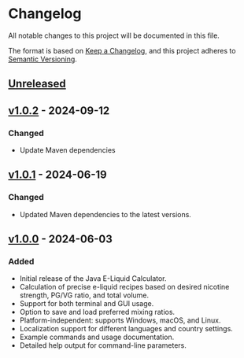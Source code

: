 # Changelog

All notable changes to this project will be documented in this file.

The format is based on [Keep a Changelog](https://keepachangelog.com/en/1.0.0/),
and this project adheres to [Semantic Versioning](https://semver.org/spec/v2.0.0.html).

## [Unreleased]

## [v1.0.2] - 2024-09-12
### Changed
- Update Maven dependencies

## [v1.0.1] - 2024-06-19
### Changed
- Updated Maven dependencies to the latest versions.

## [v1.0.0] - 2024-06-03
### Added
- Initial release of the Java E-Liquid Calculator.
- Calculation of precise e-liquid recipes based on desired nicotine strength, PG/VG ratio, and total volume.
- Support for both terminal and GUI usage.
- Option to save and load preferred mixing ratios.
- Platform-independent: supports Windows, macOS, and Linux.
- Localization support for different languages and country settings.
- Example commands and usage documentation.
- Detailed help output for command-line parameters.

[unreleased]: https://github.com/kirbylink/java-e-liquid-calculator/compare/main...HEAD
[v1.0.2]: https://github.com/kirbylink/java-e-liquid-calculator/compare/v1.0.1...v1.0.2
[v1.0.1]: https://github.com/kirbylink/java-e-liquid-calculator/compare/v1.0.0...v1.0.1
[v1.0.0]: https://github.com/kirbylink/java-e-liquid-calculator/releases/tag/v1.0.0
